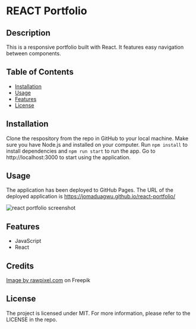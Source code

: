 # REACT Portfolio


## Description
  This is a responsive portfolio built with React. It features easy navigation between components.


## Table of Contents
  - [Installation](#installation)
  - [Usage](#usage)
  - [Features](#features)
  - [License](#license)


## Installation
  Clone the respository from the repo in GitHub to your local machine. Make sure you have Node.js and installed on your computer. Run `npm install` to install dependencies and `npm run start` to run the app. Go to http://localhost:3000 to start using the application.


 ## Usage
  The application has been deployed to GitHub Pages. The URL of the deployed application is https://jomaduagwu.github.io/react-portfolio/ 
  
![react portfolio screenshot](./src/components/Assets/reactappscreenshot.png)
  

## Features
* JavaScript
* React


## Credits
  <a href="https://www.freepik.com/free-vector/white-gray-geometric-pattern-background-vector_18240979.htm#query=website%20background&position=15&from_view=keyword&track=ais">Image by rawpixel.com</a> on Freepik


## License
The project is licensed under MIT. For more information, please refer to the LICENSE in the repo.
  


